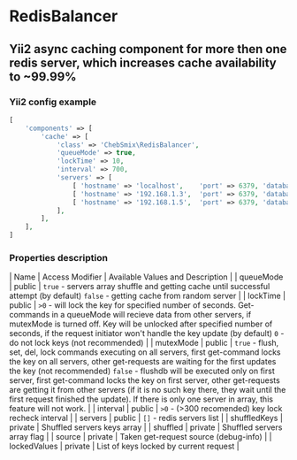 # RedisBalancer
## Yii2 async caching component for more then one redis server, which increases cache availability to ~99.99%

### Yii2 config example
```php
[
    'components' => [
        'cache' => [
            'class' => 'СhebSmix\RedisBalancer',
            'queueMode' => true,
            'lockTime' => 10,
            'interval' => 700,
            'servers' => [
                [ 'hostname' => 'localhost',    'port' => 6379, 'database' => 0 ],
                [ 'hostname' => '192.168.1.3',  'port' => 6379, 'database' => 0 ],
                [ 'hostname' => '192.168.1.5',  'port' => 6379, 'database' => 0 ],
            ],
        ],
    ],
]
```

### Properties description
| Name | Access Modifier | Available Values and Description |
| queueMode | public | `true` - servers array shuffle and getting cache until successful attempt (by default)
`false` - getting cache from random server |
| lockTime | public | `>0` - will lock the key for specified number of seconds. Get-commands in a queueMode will recieve data from other servers, if mutexMode is turned off. Key will be unlocked after specified number of seconds, if the request initiator won't handle the key update (by default)
`0` - do not lock keys (not recommended) |
| mutexMode | public | `true` - flush, set, del, lock commands executing on all servers, first get-command locks the key on all servers, other get-requests are waiting for the first updates the key (not recommended) 
`false` - flushdb will be executed only on first server, first get-command locks the key on first server, other get-requests are getting it from other servers (if it is no such key there, they wait until the first request finished the update). If there is only one server in array, this feature will not work. |
| interval | public | `>0` - (>300 recomended) key lock recheck interval |
| servers | public | `[]` - redis servers list |
| shuffledKeys | private | Shuffled servers keys array |
| shuffled | private | Shuffled servers array flag |
| source | private | Taken get-request source (debug-info) |
| lockedValues | private | List of keys locked by current request |
